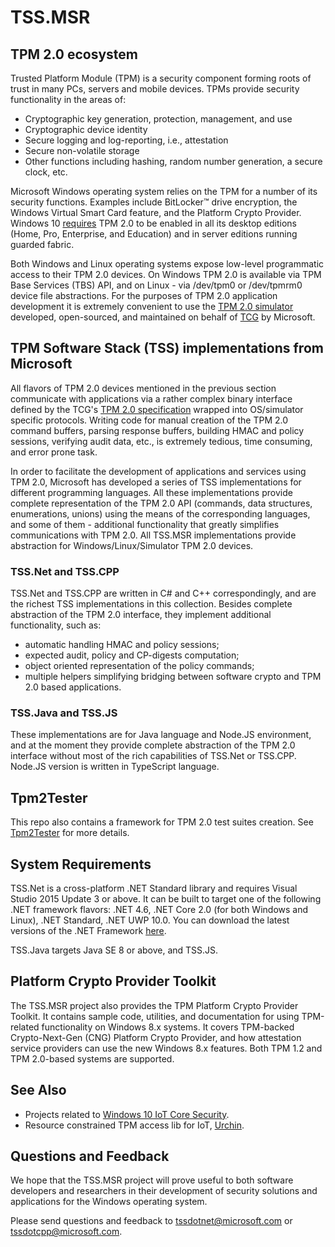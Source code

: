 # TSS.MSR

## TPM 2.0 ecosystem

Trusted Platform Module (TPM) is a security component forming roots of trust in many PCs, servers and mobile devices. TPMs provide security functionality in the areas of:

* Cryptographic key generation, protection, management, and use
* Cryptographic device identity
* Secure logging and log-reporting, i.e., attestation
* Secure non-volatile storage
* Other functions including hashing, random number generation, a secure clock, etc.

Microsoft Windows operating system relies on the TPM for a number of its security functions.  Examples include BitLocker™ drive encryption, the Windows Virtual Smart Card feature, and the Platform Crypto Provider. Windows 10 [requires](https://docs.microsoft.com/en-us/windows/security/hardware-protection/tpm/tpm-recommendations#tpm-20-compliance-for-windows-10) TPM 2.0 to be enabled in all its desktop editions (Home, Pro, Enterprise, and Education) and in server editions running guarded fabric.

Both Windows and Linux operating systems expose low-level programmatic access to their TPM 2.0 devices. On Windows TPM 2.0 is available via TPM Base Services (TBS) API, and on Linux - via /dev/tpm0 or /dev/tpmrm0 device file abstractions.  For the purposes of TPM 2.0 application development it is extremely convenient to use the [TPM 2.0 simulator](https://github.com/Microsoft/ms-tpm-20-ref/tree/master/TPMCmd/Simulator) developed, open-sourced, and maintained on behalf of [TCG](http://trustedcomputinggroup.org) by Microsoft.

## TPM Software Stack (TSS) implementations from Microsoft

All flavors of TPM 2.0 devices mentioned in the previous section communicate with applications via a rather complex binary interface defined by the TCG's [TPM 2.0 specification](https://trustedcomputinggroup.org/resource/tpm-library-specification/) wrapped into OS/simulator specific protocols. Writing code for manual creation of the TPM 2.0 command buffers, parsing response buffers, building HMAC and policy sessions, verifying audit data, etc., is extremely tedious, time consuming, and error prone task.

In order to facilitate the development of applications and services using TPM 2.0, Microsoft has developed a series of TSS implementations for different programming languages. All these implementations provide complete representation of the TPM 2.0 API (commands, data structures, enumerations, unions) using the means of the corresponding languages, and some of them - additional functionality that greatly simplifies communications with TPM 2.0. All TSS.MSR implementations provide abstraction for Windows/Linux/Simulator TPM 2.0 devices.

### TSS.Net and TSS.CPP

TSS.Net and TSS.CPP are written in C# and C++ correspondingly, and are the richest TSS implementations in this collection. Besides complete abstraction of the TPM 2.0 interface, they implement additional functionality, such as:

* automatic handling HMAC and policy sessions;
* expected audit, policy and CP-digests computation;
* object oriented representation of the policy commands;
* multiple helpers simplifying bridging between software crypto and TPM 2.0 based applications.

### TSS.Java and TSS.JS

These implementations are for Java language and Node.JS environment, and at the moment they provide complete abstraction of the TPM 2.0 interface without most of the rich capabilities of TSS.Net or TSS.CPP. Node.JS version is written in TypeScript language.

## Tpm2Tester

This repo also contains a framework for TPM 2.0 test suites creation. See [Tpm2Tester](Tpm2Tester/README.md) for more details.

## System Requirements

TSS.Net is a cross-platform .NET Standard library and requires Visual Studio 2015 Update 3 or above. It can be built to target one of the following .NET framework flavors: .NET 4.6, .NET Core 2.0 (for both Windows and Linux), .NET Standard, .NET UWP 10.0. You can download the latest versions of the .NET Framework [here](https://www.microsoft.com/net/download/windows).

TSS.Java targets Java SE 8 or above, and TSS.JS.

## Platform Crypto Provider Toolkit

The TSS.MSR project also provides the TPM Platform Crypto Provider Toolkit.  It contains sample code, utilities, and documentation for using TPM-related functionality on Windows 8.x systems. It covers TPM-backed Crypto-Next-Gen (CNG) Platform Crypto Provider, and how attestation service providers can use the new Windows 8.x features. Both TPM 1.2 and TPM 2.0-based systems are supported.

## See Also

* Projects related to [Windows 10 IoT Core Security](https://github.com/ms-iot/security).
* Resource constrained TPM access lib for IoT, [Urchin](https://github.com/ms-iot/security/tree/master/Urchin).

## Questions and Feedback

We hope that the TSS.MSR project will prove useful to both software developers and researchers in their development of security solutions and applications for the Windows operating system.

Please send questions and feedback to tssdotnet@microsoft.com or tssdotcpp@microsoft.com.
